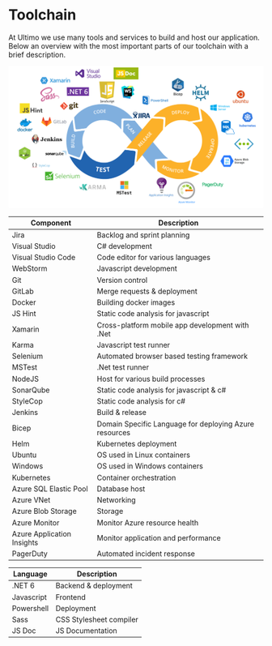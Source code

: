 # Toolchain

At Ultimo we use many tools and services to build and host our application. Below an overview with the most important parts of our toolchain with a brief description.

![Overview](Overview.png)

| Component                  | Description |
| -------------------------- | ----------- |
| Jira                       | Backlog and sprint planning |
| Visual Studio              | C# development |
| Visual Studio Code         | Code editor for various languages |
| WebStorm                   | Javascript development |
| Git                        | Version control |
| GitLab                     | Merge requests & deployment |
| Docker                     | Building docker images |
| JS Hint                    | Static code analysis for javascript |
| Xamarin                    | Cross-platform mobile app development with .Net |
| Karma                      | Javascript test runner |
| Selenium                   | Automated browser based testing framework |
| MSTest                     | .Net test runner |
| NodeJS                     | Host for various build processes |
| SonarQube                  | Static code analysis for javascript & c# |
| StyleCop                   | Static code analysis for c# |
| Jenkins                    | Build & release |
| Bicep                      | Domain Specific Language for deploying Azure resources |
| Helm                       | Kubernetes deployment |
| Ubuntu                     | OS used in Linux containers |
| Windows                    | OS used in Windows containers |
| Kubernetes                 | Container orchestration |
| Azure SQL Elastic Pool     | Database host |
| Azure VNet                 | Networking |
| Azure Blob Storage         | Storage |
| Azure Monitor              | Monitor Azure resource health |
| Azure Application Insights | Monitor application and performance |
| PagerDuty                  | Automated incident response |

| Language                 | Description |
| ------------------------ | ----------- |
| .NET 6                   | Backend & deployment |
| Javascript               | Frontend |
| Powershell               | Deployment |
| Sass                     | CSS Stylesheet compiler |
| JS Doc                   | JS Documentation |
